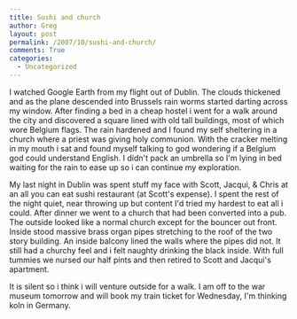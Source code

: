 ```yaml
---
title: Sushi and church
author: Greg
layout: post
permalink: /2007/10/sushi-and-church/
comments: True
categories:
  - Uncategorized
---
```

I watched Google Earth from my flight out of Dublin. The clouds thickened and as the plane descended into Brussels rain worms started darting across my window. After finding a bed in a cheap hostel i went for a walk around the city and discovered a square lined with old tall buildings, most of which wore Belgium flags. The rain hardened and I found my self sheltering in a church where a priest was giving holy communion. With the cracker melting in my mouth i sat and found myself talking to god wondering if a Belgium god could understand English. I didn't pack an umbrella so I'm lying in bed waiting for the rain to ease up so i can continue my exploration.

My last night in Dublin was spent stuff my face with Scott, Jacqui, & Chris at an all you can eat sushi restaurant (at Scott's expense). I spent the rest of the night quiet, near throwing up but content I'd tried my hardest to eat all i could. After dinner we went to a church that had been converted into a pub. The outside looked like a normal church except for the bouncer out front. Inside stood massive brass organ pipes stretching to the roof of the two story building. An inside balcony lined the walls where the pipes did not. It still had a churchy feel and i felt naughty drinking the black inside. With full tummies we nursed our half pints and then retired to Scott and Jacqui's apartment.

It is silent so i think i will venture outside for a walk. I am off to the war museum tomorrow and will book my train ticket for Wednesday, I'm thinking koln in Germany.